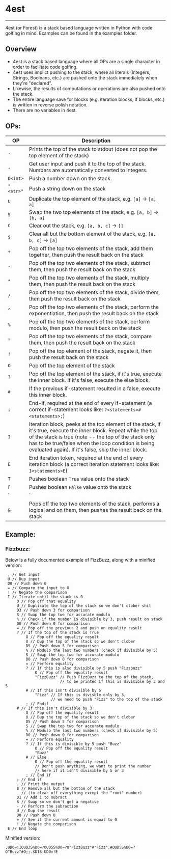 # 4est
-----
4est (or Forest) is a stack based language written in Python with code golfing in mind. Examples can be found in the examples folder.

## Overview
* 4est is a stack based language where all OPs are a single character in order to facilitate code golfing.
* 4est uses implict pushing to the stack, where all literals (Integers, Strings, Booleans, etc.) are pushed onto the stack immediately when they're "declared".
* Likewise, the results of computations or operations are also pushed onto the stack.
* The entire language save for blocks (e.g. iteration blocks, if blocks, etc.) is written in reverse polish notation.
* There are no variables in 4est.

## OPs:

| OP | Description |
| --- | ---------------
| `.` | Prints the top of the stack to stdout (does not pop the top element of the stack)
| `,`| Get user input and push it to the top of the stack. Numbers are automatically converted to integers.
| `D<int>` | Push a number down on the stack.
| `"<str>"` | Push a string down on the stack
| `U` | Duplicate the top element of the stack, e.g. `[a]` -> `[a, a]`
| `S` | Swap the two top elements of the stack, e.g. `[a, b]` -> `[b, a]`
| `C` | Clear out the stack, e.g. `[a, b, c]` -> `[]`
| `$` | Clear all but the bottom element of the stack, e.g. `[a, b, c]` -> `[a]`
| `+` | Pop off the top two elements of the stack, add them together, then push the result back on the stack
| `-` | Pop off the top two elements of the stack, subtract them, then push the result back on the stack
| `*` | Pop off the top two elements of the stack, multiply them, then push the result back on the stack
| `/` | Pop off the top two elements of the stack, divide them, then push the result back on the stack
| `^` | Pop off the top two elements of the stack, perform the exponentiation, then push the result back on the stack
| `%` | Pop off the top two elements of the stack, perform modulo, then push the result back on the stack
| `=` | Pop off the top two elements of the stack, compare them, then push the result back on the stack
| `!` | Pop off the top element of the stack, negate it, then push the result back on the stack
| `O` | Pop off the top element of the stack
| `?` | Pop off the top element of the stack, if it's true, execute the inner block. If it's false, execute the else block.
| `#` | If the previous if-statement resulted in a false, execute this inner block.
| `;` | End-if, required at the end of every if-statement (a correct if-statement looks like: `?<statements>#<statements>;`)
| `I` | Iteration block, peeks at the top element of the stack, if it's true, execute the inner block. Repeat while the top of the stack is true (note -- the top of the stack only has to be true/false when the loop condition is being evaluated again). If it's false, skip the inner block.
| `E` | End iteration token, required at the end of every iteration block (a correct iteration statement looks like: `I<statements>E`)
| `T` | Pushes boolean `True` value onto the stack
| `F` | Pushes boolean `False` value onto the stack
| `|` | Pops off the top two elements of the stack, performs a logical or on them, then pushes the result back on the stack
| `&` | Pops off the top two elements of the stack, performs a logical and on them, then pushes the result back on the stack

## Example:


### Fizzbuzz:

Below is a fully documented example of FizzBuzz, along with a minified version:
```
 , // Get input
 U // Dup input
 D0 // Push down 0
 = // Compare the input to 0
 ! // Negate the comparison
 I // Iterate until the stack is 0
     O // Pop off that equality
     U // Duplicate the top of the stack so we don't clober shit
     D3 // Push down 3 for comparison
     S // Swap the top two for accurate modulo
     % // Check if the number is divisible by 3, push result on stack
     D0 // Push down 0 for comparison
     = // Pop off the previous 2 and push on equality result
     ? // If the top of the stack is True
         O // Pop off the equality result
         U // Dup the top of the stack so we don't clober
         D5 // Push down 5 for comparison
         % // Modulo the last two numbers (check if divisible by 5)
         S // Swap the top two for accurate modulo
         D0 // Push down 0 for comparison
         = // Perform equality
         ? // If this is also divisible by 5 push "Fizzbuzz"
             O // Pop off the equality result
             "FizzBuzz" // Push FizzBuzz to the top of the stack,
                        // to be printed if this is divisible by 3 and 5
         # // If this isn't divisible by 5
             "Fizz" // If this is divisble only by 3,
                    // we need to push "Fizz" to the top of the stack
         ; // Endif
     # // If this isn't divisible by 3
         O // Pop off the equality result
         U // Dup the top of the stack so we don't clober
         D5 // Push down 5 for comparison
         S // Swap the top two for accurate modulo
         % // Modulo the last two numbers (check if divisible by 5)
         D0 // Push down 0 for comparison
         = // Perform equality
         ? // If this is divisible by 5 push "Buzz"
             O // Pop off the equality result
             "Buzz"
         # // Else
             O // Pop off the equality result
             // Don't push anything, we want to print the number
             // here if it isn't divisible by 5 or 3
         ; // End if
     ; // End if
     . // Print the output
     $ // Remove all but the bottom of the stack
       // (to clear off everything except the "root" number)
     D1 // Add 1 to subract
     S // Swap so we don't get a negative
     - // Perform the subraction
     U // Dup the result
     D0 // Push down 0
     = // See if the current amount is equal to 0
     ! // Negate the comparison
 E // End loop
 ```


Minified version:
 ```
,UD0=!IOUD3S%D0=?OUD5S%D0=?O"FizzBuzz"#"Fizz";#OUD5S%D0=?O"Buzz"#O;;.$D1S-UD0=!E
```
